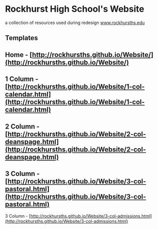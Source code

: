 Rockhurst High School's Website
=======
a collection of resources used during redesign
www.rockhursths.edu

Templates
--
Home - [http://rockhursths.github.io/Website/](http://rockhursths.github.io/Website/)
--
1 Column - [http://rockhursths.github.io/Website/1-col-calendar.html](http://rockhursths.github.io/Website/1-col-calendar.html)
--
2 Column - [http://rockhursths.github.io/Website/2-col-deanspage.html](http://rockhursths.github.io/Website/2-col-deanspage.html)
--
3 Column - [http://rockhursths.github.io/Website/3-col-pastoral.html](http://rockhursths.github.io/Website/3-col-pastoral.html)
--
3 Column - [http://rockhursths.github.io/Website/3-col-admissions.html](http://rockhursths.github.io/Website/3-col-admissions.html)